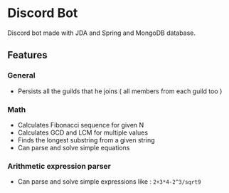 # Discord Bot
Discord bot made with JDA and Spring and MongoDB database.


## Features
### General
* Persists all the guilds that he joins ( all members from each guild too )

### Math
* Calculates Fibonacci sequence for given N
* Calculates GCD and LCM for multiple values
* Finds the longest substring from a given string
* Can parse and solve simple equations

### Arithmetic expression parser
* Can parse and solve simple expressions like : `2+3*4-2^3/sqrt9`
